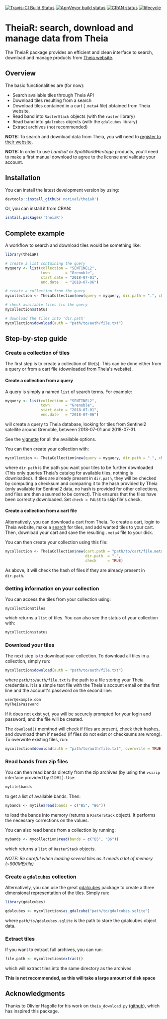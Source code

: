 [![Travis-CI Build Status](https://travis-ci.org/norival/theiaR.svg?branch=master)](https://travis-ci.org/norival/theiaR)
[![AppVeyor build status](https://ci.appveyor.com/api/projects/status/github/norival/theiaR?branch=master&svg=true)](https://ci.appveyor.com/project/norival/theiaR)
[![CRAN status](https://www.r-pkg.org/badges/version/theiaR)](https://cran.r-project.org/package=theiaR)
[![lifecycle](https://img.shields.io/badge/lifecycle-maturing-blue.svg)](https://www.tidyverse.org/lifecycle/#maturing)

# TheiaR: search, download and manage data from Theia

The TheiaR package provides an efficient and clean interface to search, download
and manage products from [Theia website](https://theia.cnes.fr/atdistrib/rocket/#/home).


## Overview

The basic functionalities are (for now):

- Search available tiles through Theia API
- Download tiles resulting from a search
- Download tiles contained in a cart (`.meta4` file) obtained from Theia
  website.
- Read band into `RasterStack` objects (with the `raster` library)
- Read band into `gdalcubes` objects (with the `gdalcubes` library)
- Extract archives (not recommended)

__NOTE:__ To search and download data from Theia, you will need to [register to
their website](https://sso.theia-land.fr/theia/register/register.xhtml).

__NOTE:__ In order to use _Landsat_ or _SpotWorldHeritage_ products, you'll need
to make a first manual download to agree to the license and validate your
account.


## Installation

You can install the latest development version by using:

``` r
devtools::install_github('norival/theiaR')
```

Or, you can install it from CRAN:

``` r
isntall.packages('theiaR')
```


## Complete example

A workflow to search and download tiles would be something like:

``` r
library(theiaR)

# create a list containing the query
myquery <- list(collection = "SENTINEL2",
                town       = "Grenoble",
                start.date = "2018-07-01",
                end.date   = "2018-07-06")

# create a collection from the query
mycollection <- TheiaCollection$new(query = myquery, dir.path = ".", check = TRUE)

# check available tiles fro the query
mycollection$status

# download the tiles into 'dir.path'
mycollection$download(auth = "path/to/auth/file.txt")


```


## Step-by-step guide


### Create a collection of tiles

The first step is to create a collection of tile(s). This can be done either
from a query or from a cart file (downloaded from Theia's website).


#### Create a collection from a query

A query is simply a named `list` of search terms. For example:

``` r
myquery <- list(collection = "SENTINEL2",
                town       = "Grenoble",
                start.date = "2018-07-01",
                end.date   = "2018-07-06")
```

will create a query to Theia database, looking for tiles from Sentinel2
satellite around Grenoble, between 2018-07-01 and 2018-07-31.

See the [vignette](https://norival.dev/) for all the available options.

You can then create your collection with:

``` r
mycollection <- TheiaCollection$new(query = myquery, dir.path = ".", check = TRUE)
```

where `dir.path` is the path you want your tiles to be further downloaded (This
only queries Theia's catalog for available tiles, nothing is downloaded). If
tiles are already present in `dir.path`, they will be checked by computing a
checksum and comparing it to the hash provided by Theia (only available for
Sentinel2 data, no hash is provided for other collections, and files are then
assumed to be correct). This ensures that the files have been correctly
downloaded. Set `check = FALSE` to skip file's check.


#### Create a collection from a cart file

Alternatively, you can download a cart from Theia. To create a cart, login to
Theia website, make a [search](https://theia.cnes.fr/atdistrib/rocket/#/home)
for tiles, and add wanted tiles to your cart. Then, download your cart and save
the resulting `.meta4` file to your disk.

You can then create your collection using this file:

``` r
mycollection <- TheiaCollection$new(cart.path = "path/to/cart/file.meta4",
                                    dir.path  = ".",
                                    check     = TRUE)
```

As above, it will check the hash of files if they are already present in
`dir.path`.


### Getting information on your collection

You can access the tiles from your collection using:

```
mycollection$tiles
```

which returns a `list` of tiles. You can also see the status of your collection
with:

``` r
mycollection$status
```


### Download your tiles

The next step is to download your collection. To download all tiles in a
collection, simply run:

``` r
mycollection$download(auth = "path/to/auth/file.txt")
```

where `path/to/auth/file.txt` is the path to a file storing your Theia
credentials. It is a simple text file with the Theia's account email on the
first line and the account's password on the second line:

``` txt
user@example.com
MyTheiaPassword
```

If it does not exist yet, you will be securely prompted for your login and
password, and the file will be created.

The `download()` memthod will check if files are present, check their hashes,
and download them if needed (if files do not exist or checksums are wrong). To
overwrite existing files, run:

``` r
mycollection$download(auth = "path/to/auth/file.txt", overwrite = TRUE)
```


### Read bands from zip files

You can then read bands directly from the zip archives (by using the `vsizip`
interface provided by GDAL). Use:

``` r
mytile$bands
```

to get a list of available bands. Then:

``` r
mybands <- mytile$read(bands = c("B5", "B6"))
```

to load the bands into memory (returns a `RasterStack` object). It performs the
necessary corrections on the values.

You can also read bands from a collection by running:

``` r
mybands <- mycollection$read(bands = c("B5", "B6"))
```

which returns a `list` of `RasterStack` objects.

_NOTE: Be careful when loading several tiles as it needs a lot of memory (~900MB/tile)_


### Create a `gdalcubes` collection

Alternatively, you can use the great [gdalcubes](https://github.com/appelmar/gdalcubes_R)
package to create a three dimensional representation of the tiles. Simply run:

``` r
library(gdalcubes)

gdalcubes <- mycollection$as_gdalcube("path/to/gdalcubes.sqlite")
```

where `path/to/gdalcubes.sqlite` is the path to store the gdalcubes object data.


### Extract tiles

If you want to extract full archives, you can run:

``` r
file.path <- mycollection$extract()
```

which will extract tiles into the same directory as the archives.

**This is not recommended, as this will take a large amount of disk space**


## Acknowledgments

Thanks to Olivier Hagolle for his work on `theia_download.py`
([github](https://github.com/olivierhagolle/theia_download)), which has inspired
this package.
